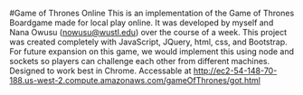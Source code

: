 #Game of Thrones Online
This is an implementation of the Game of Thrones Boardgame made for local play online. It was developed by myself and Nana Owusu (nowusu@wustl.edu) over the course of a week. This project was created completely with JavaScript, JQuery, html, css, and Bootstrap. For future expansion on this game, we would implement this using node and sockets so players can challenge each other from different machines.
Designed to work best in Chrome.
Accessable at http://ec2-54-148-70-188.us-west-2.compute.amazonaws.com/gameOfThrones/got.html
